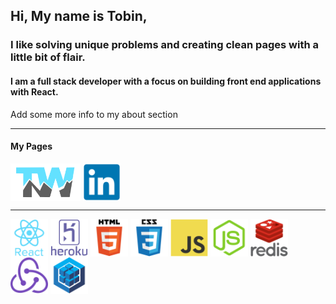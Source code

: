 ## Hi, My name is Tobin,
### I like solving unique problems and creating clean pages with a little bit of flair.
#### I am a full stack developer with a focus on building front end applications with React.
Add some more info to my about section
______________________________________
#### My Pages
<a href="https://tkwaterss.github.io/" target="_blank"><img align="center" src="./Drawing-4.sketchpad (3).png" height="60" /></a>
<a href="https://www.linkedin.com/in/tobinkwaters/" target="_blank"><img align="center" src="https://github.com/devicons/devicon/blob/master/icons/linkedin/linkedin-original.svg" height="60" alt="linkedin" /></a>
______________________________________
<a href="https://github.com/devicons/devicon/blob/master/icons/react/react-original-wordmark.svg" target="blank"><img align="center" src="https://github.com/devicons/devicon/blob/master/icons/react/react-original-wordmark.svg" height="60" /></a>
<a href="https://github.com/devicons/devicon/blob/master/icons/heroku/heroku-original-wordmark.svg" target="blank"><img align="center" src="https://github.com/devicons/devicon/blob/master/icons/heroku/heroku-original-wordmark.svg" height="60" alt="heroku" /></a>
<a href="https://github.com/devicons/devicon/blob/master/icons/html5/html5-original-wordmark.svg" target="blank"><img align="center" src="https://github.com/devicons/devicon/blob/master/icons/html5/html5-original-wordmark.svg" height="60" alt="HTML5" /></a>
<a href="https://github.com/devicons/devicon/blob/master/icons/css3/css3-original-wordmark.svg" target="blank"><img align="center" src="https://github.com/devicons/devicon/blob/master/icons/css3/css3-original-wordmark.svg" height="60" alt="CSS3" /></a>
<a href="https://github.com/devicons/devicon/blob/master/icons/javascript/javascript-original.svg" target="blank"><img align="center" src="https://github.com/devicons/devicon/blob/master/icons/javascript/javascript-original.svg" height="60" alt="Javascript" /></a>
<a href="https://github.com/devicons/devicon/blob/master/icons/nodejs/nodejs-original.svg" target="blank"><img align="center" src="https://github.com/devicons/devicon/blob/master/icons/nodejs/nodejs-original.svg" height="60" alt="nodejs" /></a>
<a href="https://github.com/devicons/devicon/blob/master/icons/redis/redis-original-wordmark.svg" target="blank"><img align="center" src="https://github.com/devicons/devicon/blob/master/icons/redis/redis-original-wordmark.svg" height="60" alt="redis" /></a>
<a href="https://github.com/devicons/devicon/blob/master/icons/redux/redux-original.svg" target="blank"><img align="center" src="https://github.com/devicons/devicon/blob/master/icons/redux/redux-original.svg" height="60" alt="redux" /></a>
<a href="https://github.com/devicons/devicon/blob/master/icons/sequelize/sequelize-original.svg" target="blank"><img align="center" src="https://github.com/devicons/devicon/blob/master/icons/sequelize/sequelize-original.svg" height="60" alt="sequelize" /></a>




<!--
**tkwaterss/tkwaterss** is a ✨ _special_ ✨ repository because its `README.md` (this file) appears on your GitHub profile.

Here are some ideas to get you started:

- 🔭 I’m currently working on ...
- 🌱 I’m currently learning ...
- 👯 I’m looking to collaborate on ...
- 🤔 I’m looking for help with ...
- 💬 Ask me about ...
- 📫 How to reach me: ...
- 😄 Pronouns: ...
- ⚡ Fun fact: ...
-->
